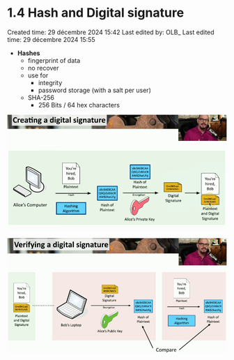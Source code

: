# 1.4 Hash and Digital signature

Created time: 29 décembre 2024 15:42
Last edited by: OLB_
Last edited time: 29 décembre 2024 15:55

- **Hashes**
    - fingerprint of data
    - no recover
    - use for
        - integrity
        - password storage (with a salt per user)
    - SHA-256
        - 256 Bits / 64 hex characters
        

![image.png](image%2018.png)

![image.png](image%2019.png)